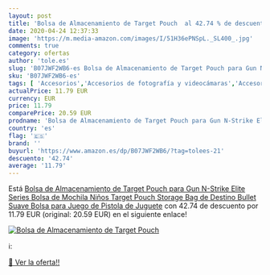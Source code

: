 ```yaml
---
layout: post
title: 'Bolsa de Almacenamiento de Target Pouch  al 42.74 % de descuento'
date: 2020-04-24 12:37:33
image: 'https://m.media-amazon.com/images/I/51H36ePNSpL._SL400_.jpg'
comments: true
category: ofertas
author: 'tole.es'
slug: 'B07JWF2WB6-es Bolsa de Almacenamiento de Target Pouch para Gun N-Strike...'
sku: 'B07JWF2WB6-es'
tags: [ 'Accesorios','Accesorios de fotografía y videocámaras','Accesorios para portátiles y netbooks','Bolsas y fundas para cámaras compactas','Bolsas y fundas para cámaras digitales','Bolsas y fundas para cámaras,  videocámaras y prismáticos','Bolsas y fundas para portátiles y netbooks','Electrónica','Fotografía y videocámaras','Informática','Mochilas para portátiles y netbooks','mochila', ]
actualPrice: 11.79 EUR
currency: EUR
price: 11.79
comparePrice: 20.59 EUR
prodname: 'Bolsa de Almacenamiento de Target Pouch para Gun N-Strike Elite Series Bolsa de Mochila Niños Target Pouch Storage Bag de Destino Bullet Suave Bolsa para Juego de Pistola de Juguete'
country: 'es'
flag: '🇪🇸'
brand: ''
buyurl: 'https://www.amazon.es/dp/B07JWF2WB6/?tag=tolees-21'
descuento: '42.74'
average: '11.79'
---
```


Está [Bolsa de Almacenamiento de Target Pouch para Gun N-Strike Elite Series Bolsa de Mochila Niños Target Pouch Storage Bag de Destino Bullet Suave Bolsa para Juego de Pistola de Juguete](https://www.amazon.es/dp/B07JWF2WB6/?tag=tolees-21) con 42.74 de descuento por 11.79 EUR (original: 20.59 EUR) en el siguiente enlace!

[![Bolsa de Almacenamiento de Target Pouch ](https://m.media-amazon.com/images/I/51H36ePNSpL._SL400_.jpg)](https://www.amazon.es/dp/B07JWF2WB6/?tag=tolees-21)

ℹ️:


[🛒 Ver la oferta!!](https://www.amazon.es/dp/B07JWF2WB6/?tag=tolees-21)
